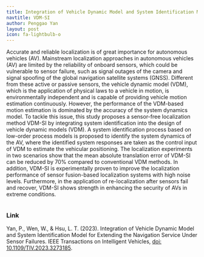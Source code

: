 ```yaml
---
title: Integration of Vehicle Dynamic Model and System Identification Model for Extending the Navigation Service Under Sensor Failures
navtitle: VDM-SI
author: Penggao Yan
layout: post
icon: fa-lightbulb-o
---
```


Accurate and reliable localization is of great importance for autonomous vehicles (AV). Mainstream localization approaches in autonomous vehicles (AV) are limited by the reliability of onboard sensors, which could be vulnerable to sensor failure, such as signal outages of the camera and signal spoofing of the global navigation satellite systems (GNSS). Different from these active or passive sensors, the vehicle dynamic model (VDM), which is the application of physical laws to a vehicle in motion, is environmentally independent and is capable of providing vehicle motion estimation continuously. However, the performance of the VDM-based motion estimation is dominated by the accuracy of the system dynamics model. To tackle this issue, this study proposes a sensor-free localization method VDM-SI by integrating system identification into the design of vehicle dynamic models (VDM). A system identification process based on low-order process models is proposed to identify the system dynamics of the AV, where the identified system responses are taken as the control input of VDM to estimate the vehicular positioning. The localization experiments in two scenarios show that the mean absolute translation error of VDM-SI can be reduced by 70% compared to conventional VDM methods. In addition, VDM-SI is experimentally proven to improve the localization performance of sensor fusion-based localization systems with high noise levels. Furthermore, in the application of re-localization after sensors fail and recover, VDM-SI shows strength in enhancing the security of AVs in extreme conditions.

<span class="image fit"><img src="{{ 'assets/images/SI-cover.jpg' | relative_url }}" alt="" /></span>

### Link

Yan, P., Wen, W., & Hsu, L. T. (2023). Integration of Vehicle Dynamic Model and System Identification Model for Extending the Navigation Service Under Sensor Failures. IEEE Transactions on Intelligent Vehicles, [doi: 10.1109/TIV.2023.3273185](https://ieeexplore.ieee.org/abstract/document/10121661).

